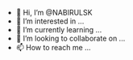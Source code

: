 - 👋 Hi, I’m @NABIRULSK
- 👀 I’m interested in ...
- 🌱 I’m currently learning ...
- 💞️ I’m looking to collaborate on ...
- 📫 How to reach me ...

<!---
NABIRULSK/NABIRULSK is a ✨ special ✨ repository because its `README.md` (this file) appears on your GitHub profile.
You can click the Preview link to take a look at your changes.
--->
